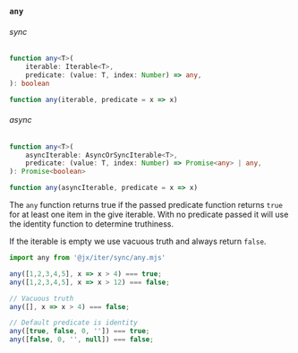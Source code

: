 ### `any`

###### sync

```ts
function any<T>(
    iterable: Iterable<T>,
    predicate: (value: T, index: Number) => any,
): boolean

function any(iterable, predicate = x => x)
```

###### async

```ts
function any<T>(
    asyncIterable: AsyncOrSyncIterable<T>,
    predicate: (value: T, index: Number) => Promise<any> | any,
): Promise<boolean>

function any(asyncIterable, predicate = x => x)
```


The `any` function returns true if the passed predicate function returns `true`
for at least one item in the give iterable. With no predicate passed it will use the identity function to determine truthiness.

If the iterable is empty we use vacuous truth and always return `false`.


```js
import any from '@jx/iter/sync/any.mjs'

any([1,2,3,4,5], x => x > 4) === true;
any([1,2,3,4,5], x => x > 12) === false;

// Vacuous truth
any([], x => x > 4) === false;

// Default predicate is identity
any([true, false, 0, '']) === true;
any([false, 0, '', null]) === false;
```
